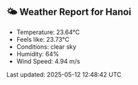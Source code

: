 <!-- WEATHER-START -->
## 🌤 Weather Report for Hanoi

- Temperature: 23.64°C
- Feels like: 23.73°C
- Conditions: clear sky
- Humidity: 64%
- Wind Speed: 4.94 m/s

Last updated: 2025-05-12 12:48:42 UTC
<!-- WEATHER-END -->
